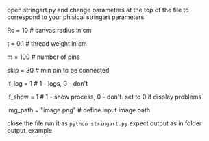 open stringart.py and change parameters at the top of the file to correspond to your phisical stringart parameters

Rc = 10			# canvas radius in cm

t = 0.1			# thread weight in cm

m = 100			# number of pins

skip = 30		# min pin to be connected

if_log = 1		# 1 - logs, 0 - don't

if_show = 1		# 1 - show process, 0 - don't. set to 0 if display problems

img_path = "image.png"						# define input image path

close the file
run it as `python stringart.py`
expect output as in folder output_example
